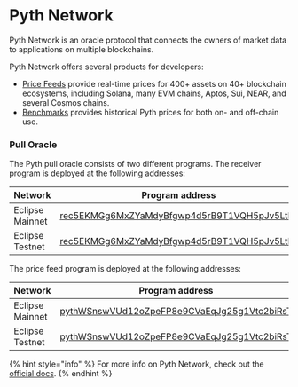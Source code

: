# Pyth Network

Pyth Network is an oracle protocol that connects the owners of market data to applications on multiple blockchains.

Pyth Network offers several products for developers:

* [Price Feeds](https://docs.pyth.network/price-feeds) provide real-time prices for 400+ assets on 40+ blockchain ecosystems, including Solana, many EVM chains, Aptos, Sui, NEAR, and several Cosmos chains.
* [Benchmarks](https://docs.pyth.network/benchmarks) provides historical Pyth prices for both on- and off-chain use.

### Pull Oracle

The Pyth pull oracle consists of two different programs. The receiver program is deployed at the following addresses:

<table><thead><tr><th width="192">Network</th><th>Program address</th></tr></thead><tbody><tr><td>Eclipse Mainnet</td><td><a href="https://explorer.eclipse.xyz/address/rec5EKMGg6MxZYaMdyBfgwp4d5rB9T1VQH5pJv5LtFJ">rec5EKMGg6MxZYaMdyBfgwp4d5rB9T1VQH5pJv5LtFJ</a></td></tr><tr><td>Eclipse Testnet</td><td><a href="https://explorer.eclipse.xyz/address/rec5EKMGg6MxZYaMdyBfgwp4d5rB9T1VQH5pJv5LtFJ?cluster=testnet">rec5EKMGg6MxZYaMdyBfgwp4d5rB9T1VQH5pJv5LtFJ</a></td></tr></tbody></table>

The price feed program is deployed at the following addresses:

<table><thead><tr><th width="199">Network</th><th>Program address</th></tr></thead><tbody><tr><td>Eclipse Mainnet</td><td><a href="https://explorer.eclipse.xyz/address/pythWSnswVUd12oZpeFP8e9CVaEqJg25g1Vtc2biRsT">pythWSnswVUd12oZpeFP8e9CVaEqJg25g1Vtc2biRsT</a></td></tr><tr><td>Eclipse Testnet</td><td><a href="https://explorer.eclipse.xyz/address/pythWSnswVUd12oZpeFP8e9CVaEqJg25g1Vtc2biRsT?cluster=testnet">pythWSnswVUd12oZpeFP8e9CVaEqJg25g1Vtc2biRsT</a></td></tr></tbody></table>

{% hint style="info" %}
For more info on Pyth Network, check out the [official docs](https://docs.pyth.network/home).
{% endhint %}
